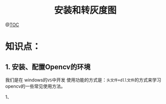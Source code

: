 # <center>安装和转灰度图<center>
@[TOC](OpenCV)

# 知识点：

## 1. 安装、配置Opencv的环境

我们是在 windows的`VS`中开发 使用功能的方式是：`头文件+dll文件`的方式来学习opencv的一些常见使用方法。

1、






















